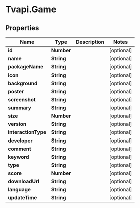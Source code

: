 # Tvapi.Game

## Properties
Name | Type | Description | Notes
------------ | ------------- | ------------- | -------------
**id** | **Number** |  | [optional] 
**name** | **String** |  | [optional] 
**packageName** | **String** |  | [optional] 
**icon** | **String** |  | [optional] 
**background** | **String** |  | [optional] 
**poster** | **String** |  | [optional] 
**screenshot** | **String** |  | [optional] 
**summary** | **String** |  | [optional] 
**size** | **Number** |  | [optional] 
**version** | **String** |  | [optional] 
**interactionType** | **String** |  | [optional] 
**developer** | **String** |  | [optional] 
**comment** | **String** |  | [optional] 
**keyword** | **String** |  | [optional] 
**type** | **String** |  | [optional] 
**score** | **Number** |  | [optional] 
**downloadUrl** | **String** |  | [optional] 
**language** | **String** |  | [optional] 
**updateTime** | **String** |  | [optional] 



